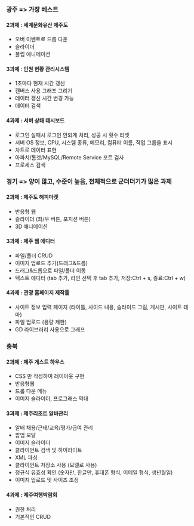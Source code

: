 ### 광주 => 가장 베스트
#### 2과제 : 세계문화유산 제주도
- 오버 이벤트로 드롭 다운
- 슬라이더
- 플립 애니메이션

#### 3과제 : 인원 현황 관리시스템
- 1초마다 현재 시간 갱신
- 캔버스 사용 그래프 그리기
- 데이터 갱신 시간 변경 가능
- 데이터 검색

#### 4과제 : 서버 상태 데시보드
- 로그인 실패시 로그인 안되게 처리, 성공 시 횟수 리셋
- 서버 OS 정보, CPU, 시스템 종류, 메모리, 컴퓨터 이름, 작업 그룹을 표시
- 차트로 데이터 표현
- 아파치/톰겟/MySQL/Remote Service 포트 검사
- 프로세스 검색

### 경기 => 양이 많고, 수준이 높음, 전체적으로 군더더기가 많은 과제
#### 2과제 : 제주도 해피마켓
- 반응형 웹
- 슬라이더 (좌/우 버튼, 포지션 버튼)
- 3D 애니메이션

#### 3과제 : 제주 웹 에디터
- 파일/폴더 CRUD
- 이미지 업로드 추가(드래그&드롭)
- 드래그&드롭으로 파일/폴더 이동
- 텍스트 에디터 (tab 추가, 라인 선택 후 tab 추가, 저장:Ctrl + s, 종료:Ctrl + w)

#### 4과제 : 관광 홈페이지 제작툴
- 사이트 정보 입력 페이지 (타이틀, 사이드 내용, 슬라이드 그림, 게시판, 사이트 테마)
- 파일 업로드 (용량 제한)
- GD 라이브러리 사용으로 그래프

### 충북
#### 2과제 : 제주 게스트 하우스
- CSS 만 작성하여 레이아웃 구현
- 반응형웹
- 드롭 다운 메뉴
- 이미지 슬라이더, 프로그래스 막대

#### 3과제 : 제주리조트 알바관리
- 알배 채용/근태/교육/평가/급여 관리
- 팝업 모달
- 이미지 슬라이더
- 클라이언트 검색 및 하이라이트
- XML 파싱
- 클라이언트 저장소 사용 (모델로 사용)
- 정규식 유효성 확인 (숫자만, 한글만, 휴대폰 형식, 이메일 형식, 생년월일)
- 이미지 업로드 및 사이즈 조정

#### 4과제 : 제주여행박람회
- 권한 처리
- 기본적인 CRUD